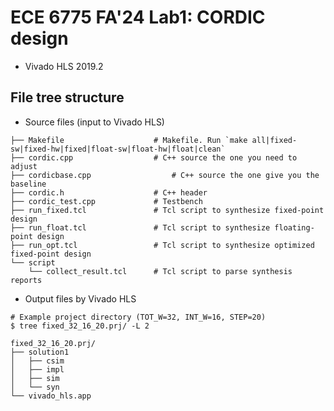 # ECE 6775 FA'24 Lab1: CORDIC design
- Vivado HLS 2019.2

## File tree structure
- Source files (input to Vivado HLS)

```shell
├── Makefile                    # Makefile. Run `make all|fixed-sw|fixed-hw|fixed|float-sw|float-hw|float|clean`
├── cordic.cpp                  # C++ source the one you need to adjust
├── cordicbase.cpp                  # C++ source the one give you the baseline
├── cordic.h                    # C++ header
├── cordic_test.cpp             # Testbench
├── run_fixed.tcl               # Tcl script to synthesize fixed-point design
├── run_float.tcl               # Tcl script to synthesize floating-point design
├── run_opt.tcl                 # Tcl script to synthesize optimized fixed-point design
└── script
    └── collect_result.tcl      # Tcl script to parse synthesis reports
```

- Output files by Vivado HLS
```shell
# Example project directory (TOT_W=32, INT_W=16, STEP=20)
$ tree fixed_32_16_20.prj/ -L 2

fixed_32_16_20.prj/
├── solution1
│   ├── csim
│   ├── impl
│   ├── sim
│   └── syn
└── vivado_hls.app
```
